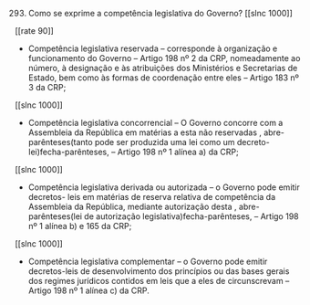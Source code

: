 293. Como se exprime a competência legislativa do Governo?
[[slnc 1000]]

[[rate 90]]

- Competência legislativa reservada – corresponde à organização e funcionamento do Governo – Artigo 198 nº 2 da CRP, nomeadamente ao número, à designação e às atribuições dos Ministérios e Secretarias de Estado, bem como às formas de coordenação entre eles – Artigo 183 nº 3 da CRP;

[[slnc 1000]]

- Competência legislativa concorrencial – O Governo concorre com a Assembleia da República em matérias a esta não reservadas , abre-parênteses(tanto pode ser produzida uma lei como um decreto-lei)fecha-parênteses, – Artigo 198 nº 1 alínea a) da CRP;

[[slnc 1000]]

- Competência legislativa derivada ou autorizada – o Governo pode emitir decretos- leis em matérias de reserva relativa de competência da Assembleia da República, mediante autorização desta , abre-parênteses(lei de autorização legislativa)fecha-parênteses, – Artigo 198 nº 1 alínea b) e 165 da CRP;

[[slnc 1000]]

- Competência legislativa complementar – o Governo pode emitir decretos-leis de desenvolvimento dos princípios ou das bases gerais dos regimes jurídicos contidos em leis que a eles de circunscrevam – Artigo 198 nº 1 alínea c) da CRP.
